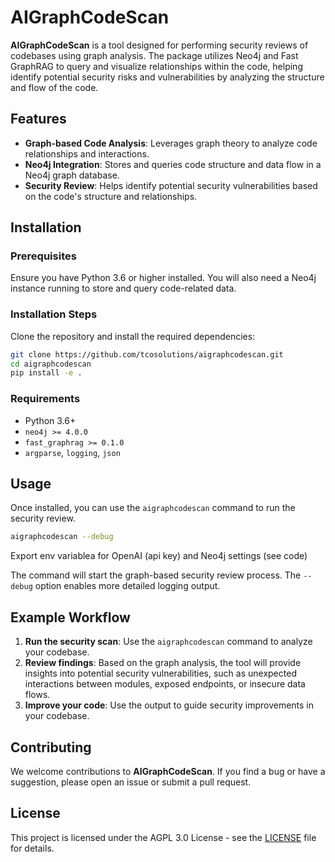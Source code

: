 # AIGraphCodeScan
**AIGraphCodeScan** is a tool designed for performing security reviews of codebases using graph analysis. The package utilizes Neo4j and Fast GraphRAG to query and visualize relationships within the code, helping identify potential security risks and vulnerabilities by analyzing the structure and flow of the code.

## Features

- **Graph-based Code Analysis**: Leverages graph theory to analyze code relationships and interactions.
- **Neo4j Integration**: Stores and queries code structure and data flow in a Neo4j graph database.
- **Security Review**: Helps identify potential security vulnerabilities based on the code's structure and relationships.

## Installation

### Prerequisites

Ensure you have Python 3.6 or higher installed. You will also need a Neo4j instance running to store and query code-related data.

### Installation Steps

Clone the repository and install the required dependencies:

```bash
git clone https://github.com/tcosolutions/aigraphcodescan.git
cd aigraphcodescan
pip install -e .
```

### Requirements

- Python 3.6+
- `neo4j >= 4.0.0`
- `fast_graphrag >= 0.1.0`
- `argparse`, `logging`, `json`

## Usage

Once installed, you can use the `aigraphcodescan` command to run the security review.

```bash
aigraphcodescan --debug
```

Export env variablea for OpenAI (api key) and Neo4j settings (see code)


The command will start the graph-based security review process. The `--debug` option enables more detailed logging output.

## Example Workflow

1. **Run the security scan**: Use the `aigraphcodescan` command to analyze your codebase.
2. **Review findings**: Based on the graph analysis, the tool will provide insights into potential security vulnerabilities, such as unexpected interactions between modules, exposed endpoints, or insecure data flows.
3. **Improve your code**: Use the output to guide security improvements in your codebase.

## Contributing

We welcome contributions to **AIGraphCodeScan**. If you find a bug or have a suggestion, please open an issue or submit a pull request.

## License

This project is licensed under the AGPL 3.0 License - see the [LICENSE](LICENSE) file for details.
